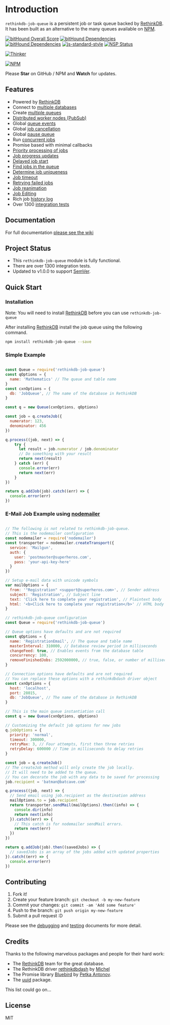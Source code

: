# Introduction

`rethinkdb-job-queue` is a persistent job or task queue backed by [RethinkDB][rethinkdb-url].
It has been built as an alternative to the many queues available on [NPM][npm-search-url].

[![bitHound Overall Score][bithound-overall-image]][bithound-overall-url]
[![bitHound Dependencies][bithound-dep-image]][bithound-dep-url]
[![bitHound Dependencies][bithound-code-image]][bithound-code-url]
[![js-standard-style][js-standard-image]][js-standard-url]
[![NSP Status][nsp-image]][nsp-url]

[![Thinker][thinker-image]][rjq-github-url]

[![NPM][nodei-npm-image]][nodei-npm-url]

Please __Star__ on GitHub / NPM and __Watch__ for updates.

## Features

*   Powered by [RethinkDB][rethinkdb-url]
*   Connect to [multiple databases][queue-connection-url]
*   Create [multiple queues][queue-connection-url]
*   [Distributed worker nodes (PubSub)][queue-pubsub-url]
*   Global [queue events][queue-events-url]
*   Global [job cancellation][job-cancel-url]
*   Global [pause queue][queue-pause-url]
*   Run [concurrent jobs][queue-concurrency-url]
*   Promise based with minimal callbacks
*   [Priority processing of jobs][job-priority-url]
*   [Job progress updates][job-progress-url]
*   [Delayed job start][job-delayed-url]
*   [Find jobs in the queue][find-job-url]
*   [Determine job uniqueness][find-job-url]
*   [Job timeout][job-timeout-url]
*   [Retrying failed jobs][job-retry-url]
*   [Job reanimation][job-reanimation-url]
*   [Job Editing][job-editing-url]
*   Rich job [history log][job-log-url]
*   Over 1300 [integration tests][testing-url]

[queue-connection-url]: https://github.com/grantcarthew/node-rethinkdb-job-queue/wiki/Queue-Connection
[queue-events-url]: https://github.com/grantcarthew/node-rethinkdb-job-queue/wiki/Queue-Events
[queue-concurrency-url]: https://github.com/grantcarthew/node-rethinkdb-job-queue/wiki/Queue-Options#queue-concurrency-option
[queue-pubsub-url]: https://github.com/grantcarthew/node-rethinkdb-job-queue/wiki/Queue-PubSub
[job-priority-url]: https://github.com/grantcarthew/node-rethinkdb-job-queue/wiki/Job-Options#job-priority-option
[job-progress-url]: https://github.com/grantcarthew/node-rethinkdb-job-queue/wiki/Job.setProgress
[job-delayed-url]: https://github.com/grantcarthew/node-rethinkdb-job-queue/wiki/Delayed-Job
[find-job-url]: https://github.com/grantcarthew/node-rethinkdb-job-queue/wiki/Queue.findJob
[job-cancel-url]: https://github.com/grantcarthew/node-rethinkdb-job-queue/wiki/Queue.process#failed-job-with-cancel
[queue-pause-url]: https://github.com/grantcarthew/node-rethinkdb-job-queue/wiki/Queue.pause
[job-timeout-url]: https://github.com/grantcarthew/node-rethinkdb-job-queue/wiki/Job-Options#job-timeout-option
[job-retry-url]: https://github.com/grantcarthew/node-rethinkdb-job-queue/wiki/Job-Retry
[job-reanimation-url]: https://github.com/grantcarthew/node-rethinkdb-job-queue/wiki/Job-Editing#job-reanimation
[job-editing-url]: https://github.com/grantcarthew/node-rethinkdb-job-queue/wiki/Job-Editing
[job-log-url]: https://github.com/grantcarthew/node-rethinkdb-job-queue/wiki/Job.log
[testing-url]: https://github.com/grantcarthew/node-rethinkdb-job-queue/wiki/Testing

## Documentation

For full documentation [please see the wiki][rjq-wiki-url]

## Project Status

*   This `rethinkdb-job-queue` module is fully functional.
*   There are over 1300 integration tests.
*   Updated to v1.0.0 to support [SemVer](http://semver.org/).

## Quick Start

### Installation

Note: You will need to install [RethinkDB][rethinkdb-url] before you can use `rethinkdb-job-queue`

After installing [RethinkDB][rethinkdb-url] install the job queue using the following command.

```sh
npm install rethinkdb-job-queue --save
```

### Simple Example

```js

const Queue = require('rethinkdb-job-queue')
const qOptions = {
  name: 'Mathematics' // The queue and table name
}
const cxnOptions = {
  db: 'JobQueue', // The name of the database in RethinkDB
}

const q = new Queue(cxnOptions, qOptions)

const job = q.createJob({
  numerator: 123,
  denominator: 456
})

q.process((job, next) => {
    try {
      let result = job.numerator / job.denominator
      // Do something with your result
      return next(result)
    } catch (err) {
      console.error(err)
      return next(err)
    }
})

return q.addJob(job).catch((err) => {
  console.error(err)
})

```

### E-Mail Job Example using [nodemailer][nodemailer-url]

```js

// The following is not related to rethinkdb-job-queue.
// This is the nodemailer configuration
const nodemailer = require('nodemailer')
const transporter = nodemailer.createTransport({
  service: 'Mailgun',
  auth: {
    user: 'postmaster@superheros.com',
    pass: 'your-api-key-here'
  }
})

// Setup e-mail data with unicode symbols
var mailOptions = {
  from: '"Registration" <support@superheros.com>', // Sender address
  subject: 'Registration', // Subject line
  text: 'Click here to complete your registration', // Plaintext body
  html: '<b>Click here to complete your registration</b>' // HTML body
}

// rethinkdb-job-queue configuration
const Queue = require('rethinkdb-job-queue')

// Queue options have defaults and are not required
const qOptions = {
  name: 'RegistrationEmail', // The queue and table name
  masterInterval: 310000, // Database review period in milliseconds
  changeFeed: true, // Enables events from the database table
  concurrency: 100,
  removeFinishedJobs: 2592000000, // true, false, or number of milliseconds
}

// Connection options have defaults and are not required
// You can replace these options with a rethinkdbdash driver object
const cxnOptions = {
  host: 'localhost',
  port: 28015,
  db: 'JobQueue', // The name of the database in RethinkDB
}

// This is the main queue instantiation call
const q = new Queue(cxnOptions, qOptions)

// Customizing the default job options for new jobs
q.jobOptions = {
  priority: 'normal',
  timeout: 300000,
  retryMax: 3, // Four attempts, first then three retries
  retryDelay: 600000 // Time in milliseconds to delay retries
}

const job = q.createJob()
// The createJob method will only create the job locally.
// It will need to be added to the queue.
// You can decorate the job with any data to be saved for processing
job.recipient = 'batman@batcave.com'

q.process((job, next) => {
  // Send email using job.recipient as the destination address
  mailOptions.to = job.recipient
  return transporter.sendMail(mailOptions).then((info) => {
    console.dir(info)
    return next(info)
  }).catch((err) => {
    // This catch is for nodemailer sendMail errors.
    return next(err)
  })
})

return q.addJob(job).then((savedJobs) => {
  // savedJobs is an array of the jobs added with updated properties
}).catch((err) => {
  console.error(err)
})

```

## Contributing

1.  Fork it!
2.  Create your feature branch: `git checkout -b my-new-feature`
3.  Commit your changes: `git commit -am 'Add some feature'`
4.  Push to the branch: `git push origin my-new-feature`
5.  Submit a pull request :D

Please see the [debugging](https://github.com/grantcarthew/node-rethinkdb-job-queue/wiki/Debugging) and [testing](https://github.com/grantcarthew/node-rethinkdb-job-queue/wiki/Testing) documents for more detail.

## Credits

Thanks to the following marvelous packages and people for their hard work:

-   The [RethinkDB][rethinkdb-url] team for the great database.
-   The RethinkDB driver [rethinkdbdash][rethinkdbdash-url] by [Michel][neumino-url]
-   The Promise library [Bluebird][bluebird-url] by [Petka Antonov][petka-url].
-   The [uuid][uuid-url] package.

This list could go on...

## License

MIT

[npm-search-url]: https://npms.io/search?q=job+queue
[rethinkdb-url]: http://www.rethinkdb.com/
[rethinkdbdash-url]: https://github.com/neumino/rethinkdbdash
[neumino-url]: https://github.com/neumino
[rjq-github-url]: https://github.com/grantcarthew/node-rethinkdb-job-queue
[rjq-wiki-url]: https://github.com/grantcarthew/node-rethinkdb-job-queue/wiki
[thinker-image]: https://cdn.rawgit.com/grantcarthew/node-rethinkdb-job-queue/master/thinkerjoblist.png
[nodemailer-url]: https://www.npmjs.com/package/nodemailer
[bluebird-url]: https://github.com/petkaantonov/bluebird
[petka-url]: https://github.com/petkaantonov
[uuid-url]: https://www.npmjs.com/package/uuid
[bithound-overall-image]: https://www.bithound.io/github/grantcarthew/node-rethinkdb-job-queue/badges/score.svg
[bithound-overall-url]: https://www.bithound.io/github/grantcarthew/node-rethinkdb-job-queue
[bithound-dep-image]: https://www.bithound.io/github/grantcarthew/node-rethinkdb-job-queue/badges/dependencies.svg
[bithound-dep-url]: https://www.bithound.io/github/grantcarthew/node-rethinkdb-job-queue/master/dependencies/npm
[bithound-code-image]: https://www.bithound.io/github/grantcarthew/node-rethinkdb-job-queue/badges/code.svg
[bithound-code-url]: https://www.bithound.io/github/grantcarthew/node-rethinkdb-job-queue
[js-standard-image]: https://img.shields.io/badge/code%20style-standard-brightgreen.svg
[js-standard-url]: http://standardjs.com/
[nsp-image]: https://nodesecurity.io/orgs/openjs/projects/3871d340-0ca9-471c-be9a-39df3871262d/badge
[nsp-url]: https://nodesecurity.io/orgs/openjs/projects/3871d340-0ca9-471c-be9a-39df3871262d
[nodei-npm-image]: https://nodei.co/npm/rethinkdb-job-queue.png?downloads=true&downloadRank=true&stars=true
[nodei-npm-url]: https://nodei.co/npm/rethinkdb-job-queue/
